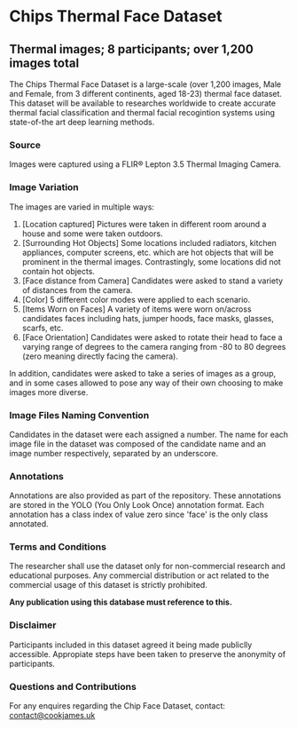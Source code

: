 
# Chips Thermal Face Dataset
## Thermal images; 8 participants; over 1,200 images total
The Chips Thermal Face Dataset is a large-scale (over 1,200 images, Male and Female, from 3 different continents, aged 18-23) thermal face dataset. This dataset will be available to researches worldwide to create accurate thermal facial classification and thermal facial recogintion  systems using state-of-the art deep learning methods.

### Source
Images were captured using a FLIR® Lepton 3.5 Thermal Imaging Camera.

### Image Variation
The images are varied in multiple ways:
1. [Location captured] Pictures were taken in different room around a house and some were taken outdoors.
2. [Surrounding Hot Objects] Some locations included radiators, kitchen appliances, computer screens, etc. which are hot objects that will be prominent  in the thermal images. Contrastingly, some locations did not contain hot objects.
3. [Face distance from Camera] Candidates were asked to stand a variety of distances from the camera.
4. [Color] 5 different color modes were applied to each scenario.
5. [Items Worn on Faces] A variety of items were worn on/across candidates faces including hats, jumper hoods, face masks, glasses, scarfs, etc. 
6. [Face Orientation] Candidates were asked to rotate their head to face a varying range of degrees to the camera ranging from -80 to 80 degrees (zero meaning directly facing the camera).

In addition, candidates were asked to take a series of images as a group, and in some cases allowed to pose any way of their own choosing to make images more diverse.

### Image Files Naming Convention
Candidates in the dataset were each assigned a number. The name for each image file in the dataset was composed of the candidate name and an image number respectively, separated by an underscore. 

### Annotations
Annotations are also provided as part of the repository. These annotations are stored in the YOLO (You Only Look Once) annotation format. Each annotation has a class index of value zero since 'face' is the only class annotated.

### Terms and Conditions
The researcher shall use the dataset only for non-commercial research and educational purposes. Any commercial distribution or act related to the commercial usage of this dataset is strictly prohibited.

**Any publication using this database must reference to this.**

### Disclaimer
Participants included in this dataset agreed it being made publiclly accessible. Appropiate steps have been taken to preserve the anonymity of participants.

### Questions and Contributions
For any enquires regarding the Chip Face Dataset, contact: contact@cookjames.uk